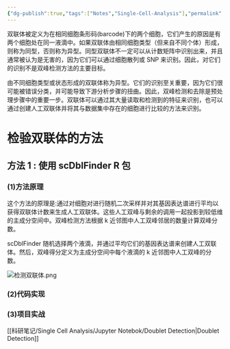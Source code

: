 ```yaml
---
{"dg-publish":true,"tags":["Notes","Single-Cell-Analysis"],"permalink":"/科研笔记/Single Cell Analysis/检测双联体/","dgPassFrontmatter":true}
---
```


双联体被定义为在相同细胞条形码(barcode)下的两个细胞，它们产生的原因是有两个细胞处在同一液滴中。如果双联体由相同细胞类型（但来自不同个体）形成，则称为同型，否则称为异型。同型双联体不一定可以从计数矩阵中识别出来，并且通常被认为是无害的，因为它们可以通过细胞散列或 SNP 来识别。因此，对它们的识别不是双峰检测方法的主要目标。

由不同细胞类型或状态形成的双联体称为异型。它们的识别至关重要，因为它们很可能被错误分类，并可能导致下游分析步骤的扭曲。因此，双峰检测和去除是预处理步骤中的重要一步。双联体可以通过其大量读取和检测到的特征来识别，也可以通过创建人工双联体并将其与数据集中存在的细胞进行比较的方法来识别。
# 检验双联体的方法

## 方法 1 : 使用 scDblFinder R 包

### (1)方法原理

这个方法的原理是:通过对细胞对进行随机二次采样并对其基因表达谱进行平均以获得双联体计数来生成人工双联体。这些人工双峰与剩余的调用一起投影到较低维的主成分空间中。双峰检测方法根据 k 近邻图中人工双峰邻居的数量计算双峰分数。

scDblFinder 随机选择两个液滴，并通过平均它们的基因表达谱来创建人工双联体。然后，双峰得分定义为主成分空间中每个液滴的 k 近邻图中人工双峰的分数。

![检测双联体.png](/img/user/%E7%A7%91%E7%A0%94%E7%AC%94%E8%AE%B0/Single%20Cell%20Analysis/attachments/%E6%A3%80%E6%B5%8B%E5%8F%8C%E8%81%94%E4%BD%93.png)

### (2)代码实现


### (3)项目实战

[[科研笔记/Single Cell Analysis/Jupyter Notebok/Doublet Detection\|Doublet Detection]]

